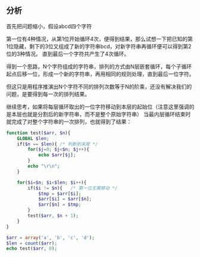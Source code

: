 ## 分析

首先把问题缩小，假设abcd四个字符

第一位有4种情况，从第1位开始循环4次，便得到结果，那么试想一下把已知的第1位隐藏，剩下的3位又组成了新的字符串bcd，对新字符串再循环便可以得到第2位的3种情况。
直到最后一个字符共产生了4次循环。

得到一个思路，N个字符组成的字符串，排列的方式由N层嵌套循环，每个子循环起点后移一位，形成一个新的字符串，再用相同的规则处理，直到最后一位字符。

但这只是用程序推演出N个字符不同的排列次数等于N的阶乘，还没有解决我们的问题，是要得到每一次的排列结果。

继续思考，如果将每层循环取出的一位字符移动到本层的起始位（注意这里强调的是本层也就是分割后的新字符串，而不是整个原始字符串）
当最内层循环结束时就完成了对整个字符串的一次排列，也就得到了结果：

``` php
function test($arr, $n){
    GLOBAL $len;
    if($n == $len){ /* 判断到末尾 */
        for($j=0; $j<$n; $j++){
            echo $arr[$j];
        }
        echo "\r\n";
    }

    for($i=$n; $i<$len; $i++){
        if($i != $n){   /* 第一位无需移动 */
            $tmp = $arr[$i];
            $arr[$i] = $arr[$n];
            $arr[$n] = $tmp;
        }
        test($arr, $n + 1);
    }
}

$arr = array('a', 'b', 'c', 'd');
$len = count($arr);
echo test($arr, 0);
```
